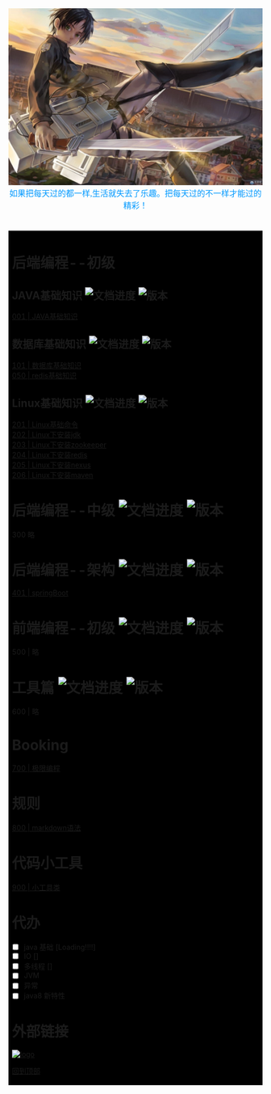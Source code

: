 
<div align=center><img width="650" height="350" src="./pic/剑客.jpg"/></div>
<div align=center><font color=#0099ff size=3  face="黑体">如果把每天过的都一样,生活就失去了乐趣。把每天过的不一样才能过的精彩！</font></div>

#

<table><tr><td bgcolor=black  width=700px;>

# 后端编程--初级

## JAVA基础知识 ![文档进度](https://img.shields.io/badge/Londing-0%20-orange.svg) ![版本](https://img.shields.io/badge/version-0.0.3-green.svg)

[001 | JAVA基础知识](BasicKnowledge/index.md)

## 数据库基础知识 ![文档进度](https://img.shields.io/badge/Londing-0%20-orange.svg) ![版本](https://img.shields.io/badge/version-0.0.1-green.svg)
[101 | 数据库基础知识](DataBase/basicKnowledge.md)    
[050 | redis基础知识](redis/basicknowledge.md)

## Linux基础知识 ![文档进度](https://img.shields.io/badge/Londing-0%20-orange.svg) ![版本](https://img.shields.io/badge/version-0.0.1-green.svg)
[201 | Linux基础命令](Linux/basicKnowledge.md)  
[202 | Linux下安装jdk](Linux/install_tools/install_jdk.md)   
[203 | Linux下安装zookeeper](Linux/install_tools/install_zookeeper.md)  
[204 | Linux下安装redis](Linux/install_tools/install_redis.md)  
[205 | Linux下安装nexus](Linux/install_tools/install_nexus.md)    
[206 | Linux下安装maven](Linux/install_tools/install_maven.md)

# 后端编程--中级 ![文档进度](https://img.shields.io/badge/Londing-0%20-orange.svg) ![版本](https://img.shields.io/badge/version-0.0.1-green.svg)
 300 略

# 后端编程--架构 ![文档进度](https://img.shields.io/badge/Londing-0%20-orange.svg) ![版本](https://img.shields.io/badge/version-0.0.1-green.svg)
[401 | springBoot](MicroService/springBoot.md)

# 前端编程--初级 ![文档进度](https://img.shields.io/badge/Londing-0%20-orange.svg) ![版本](https://img.shields.io/badge/version-0.0.1-green.svg)
 500 | 略

# 工具篇 ![文档进度](https://img.shields.io/badge/Londing-0%20-orange.svg) ![版本](https://img.shields.io/badge/version-0.0.1-green.svg)
 600 | 略

# Booking 
[700 | 极限编程]()

# 规则
[800 | markdown语法](markdown.md)

# 代码小工具
[900 | 小工具类](java/smallstongclass/index.md)

# 代办
- [ ] java 基础 [Loading!!!!]
- [ ] IO []
- [ ] 多线程 []
- [ ] JVM
- [ ] 异常
- [ ] java8 新特性
# 外部链接
[![logo](https://cdn2.jianshu.io/favicon.ico)](https://www.jianshu.com/)

[回到顶部](#后端编程--初级)



</td></tr></table>